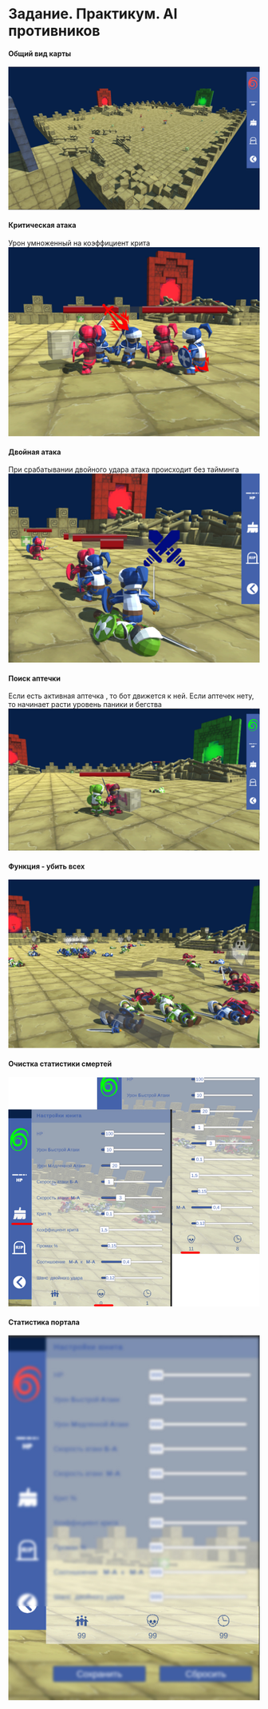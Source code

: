 # Задание. Практикум. AI противников
 
#### Общий вид карты
<img src="/Assets/ImageGit/map.jpg"   />

#### Критическая атака
Урон умноженный на коэффициент крита
<img src="/Assets/ImageGit/critAttack.jpg"   />

#### Двойная атака
При срабатывании двойного удара атака происходит без тайминга 
<img src="/Assets/ImageGit/doubleAttack.jpg"   />

#### Поиск аптечки
Если есть активная аптечка , то бот движется к ней. Если аптечек нету, то начинает расти уровень паники и бегства 
<img src="/Assets/ImageGit/SearchAidkit.jpg"   />

#### Функция - убить всех 
 <img src="/Assets/ImageGit/killAll.jpg"  />

#### Очистка статистики смертей 
 <img src="/Assets/ImageGit/clear.jpg"   />

 #### Статистика портала 
 <img src="/Assets/ImageGit/statistics.jpg"  /> 

